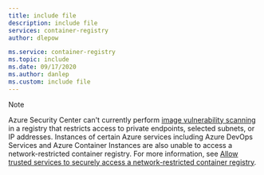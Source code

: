 ```yaml
---
title: include file
description: include file
services: container-registry
author: dlepow

ms.service: container-registry
ms.topic: include
ms.date: 09/17/2020
ms.author: danlep
ms.custom: include file
---
```



> [!NOTE]
> Azure Security Center can't currently perform [image vulnerability scanning](../articles/security-center/azure-container-registry-integration.md?toc=/azure/container-registry/toc.json&bc=/azure/container-registry/breadcrumb/toc.json) in a registry that restricts access to private endpoints, selected subnets, or IP addresses. Instances of certain Azure services including Azure DevOps Services and Azure Container Instances are also unable to access a network-restricted container registry. For more information, see [Allow trusted services to securely access a network-restricted container registry](../articles/container-registry/allow-access-trusted-services.md).
